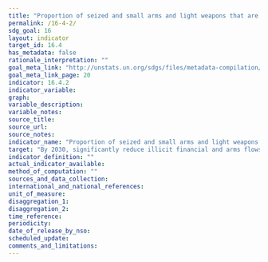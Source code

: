 ```yaml
---
title: "Proportion of seized and small arms and light weapons that are recorded and traced, in accordance with international standards and legal instruments"
permalink: /16-4-2/
sdg_goal: 16
layout: indicator
target_id: 16.4
has_metadata: false
rationale_interpretation: ""
goal_meta_link: "http://unstats.un.org/sdgs/files/metadata-compilation/Metadata-Goal-16.pdf"
goal_meta_link_page: 20
indicator: 16.4.2
indicator_variable: 
graph: 
variable_description: 
variable_notes: 
source_title: 
source_url: 
source_notes: 
indicator_name: "Proportion of seized and small arms and light weapons that are recorded and traced, in accordance with international standards and legal instruments"
target: "By 2030, significantly reduce illicit financial and arms flows, strengthen the recovery and return of stolen assets and combat all forms of organized crime."
indicator_definition: ""
actual_indicator_available: 
method_of_computation: ""
sources_and_data_collection: 
international_and_national_references: 
unit_of_measure: 
disaggregation_1: 
disaggregation_2: 
time_reference: 
periodicity: 
date_of_release_by_nso: 
scheduled_update: 
comments_and_limitations: 
---
```


